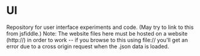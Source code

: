 UI
==

Repository for user interface experiments and code. (May try to link to this from jsfiddle.) 
Note: The website files here must be hosted on a website (http://) in order to work -- if you browse to this using file:// you'll get an error due to a cross origin request when the .json data is loaded.

